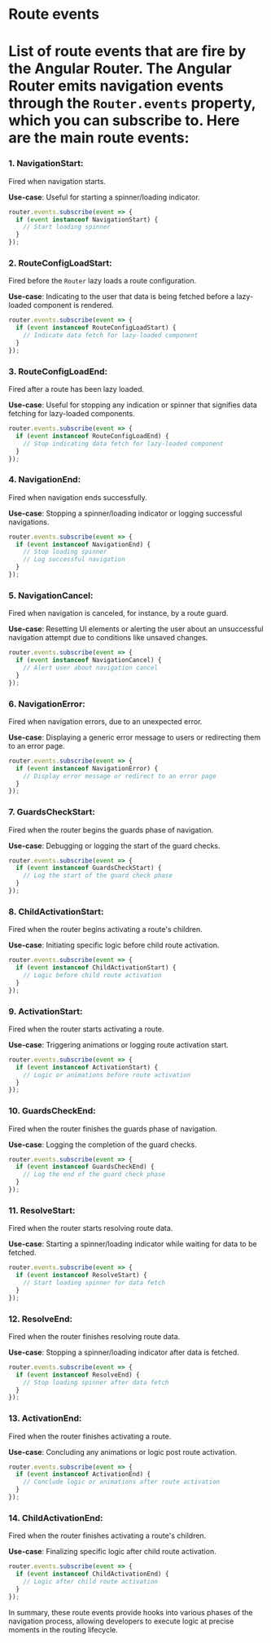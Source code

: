 # Route events

# List of route events that are fire by the Angular Router.  The Angular Router emits navigation events through the `Router.events` property, which you can subscribe to. Here are the main route events:

### 1. NavigationStart:
Fired when navigation starts.

**Use-case**: Useful for starting a spinner/loading indicator.

```typescript
router.events.subscribe(event => {
  if (event instanceof NavigationStart) {
    // Start loading spinner
  }
});
```

### 2. RouteConfigLoadStart:
Fired before the `Router` lazy loads a route configuration.

**Use-case**: Indicating to the user that data is being fetched before a lazy-loaded component is rendered.

```typescript
router.events.subscribe(event => {
  if (event instanceof RouteConfigLoadStart) {
    // Indicate data fetch for lazy-loaded component
  }
});
```

### 3. RouteConfigLoadEnd:
Fired after a route has been lazy loaded.

**Use-case**: Useful for stopping any indication or spinner that signifies data fetching for lazy-loaded components.

```typescript
router.events.subscribe(event => {
  if (event instanceof RouteConfigLoadEnd) {
    // Stop indicating data fetch for lazy-loaded component
  }
});
```

### 4. NavigationEnd:
Fired when navigation ends successfully.

**Use-case**: Stopping a spinner/loading indicator or logging successful navigations.

```typescript
router.events.subscribe(event => {
  if (event instanceof NavigationEnd) {
    // Stop loading spinner
    // Log successful navigation
  }
});
```

### 5. NavigationCancel:
Fired when navigation is canceled, for instance, by a route guard.

**Use-case**: Resetting UI elements or alerting the user about an unsuccessful navigation attempt due to conditions like unsaved changes.

```typescript
router.events.subscribe(event => {
  if (event instanceof NavigationCancel) {
    // Alert user about navigation cancel
  }
});
```

### 6. NavigationError:
Fired when navigation errors, due to an unexpected error.

**Use-case**: Displaying a generic error message to users or redirecting them to an error page.

```typescript
router.events.subscribe(event => {
  if (event instanceof NavigationError) {
    // Display error message or redirect to an error page
  }
});
```

### 7. GuardsCheckStart:
Fired when the router begins the guards phase of navigation.

**Use-case**: Debugging or logging the start of the guard checks.

```typescript
router.events.subscribe(event => {
  if (event instanceof GuardsCheckStart) {
    // Log the start of the guard check phase
  }
});
```

### 8. ChildActivationStart:
Fired when the router begins activating a route's children.

**Use-case**: Initiating specific logic before child route activation.

```typescript
router.events.subscribe(event => {
  if (event instanceof ChildActivationStart) {
    // Logic before child route activation
  }
});
```

### 9. ActivationStart:
Fired when the router starts activating a route.

**Use-case**: Triggering animations or logging route activation start.

```typescript
router.events.subscribe(event => {
  if (event instanceof ActivationStart) {
    // Logic or animations before route activation
  }
});
```

### 10. GuardsCheckEnd:
Fired when the router finishes the guards phase of navigation.

**Use-case**: Logging the completion of the guard checks.

```typescript
router.events.subscribe(event => {
  if (event instanceof GuardsCheckEnd) {
    // Log the end of the guard check phase
  }
});
```

### 11. ResolveStart:
Fired when the router starts resolving route data.

**Use-case**: Starting a spinner/loading indicator while waiting for data to be fetched.

```typescript
router.events.subscribe(event => {
  if (event instanceof ResolveStart) {
    // Start loading spinner for data fetch
  }
});
```

### 12. ResolveEnd:
Fired when the router finishes resolving route data.

**Use-case**: Stopping a spinner/loading indicator after data is fetched.

```typescript
router.events.subscribe(event => {
  if (event instanceof ResolveEnd) {
    // Stop loading spinner after data fetch
  }
});
```

### 13. ActivationEnd:
Fired when the router finishes activating a route.

**Use-case**: Concluding any animations or logic post route activation.

```typescript
router.events.subscribe(event => {
  if (event instanceof ActivationEnd) {
    // Conclude logic or animations after route activation
  }
});
```

### 14. ChildActivationEnd:
Fired when the router finishes activating a route's children.

**Use-case**: Finalizing specific logic after child route activation.

```typescript
router.events.subscribe(event => {
  if (event instanceof ChildActivationEnd) {
    // Logic after child route activation
  }
});
```

In summary, these route events provide hooks into various phases of the navigation process, allowing developers to execute logic at precise moments in the routing lifecycle.